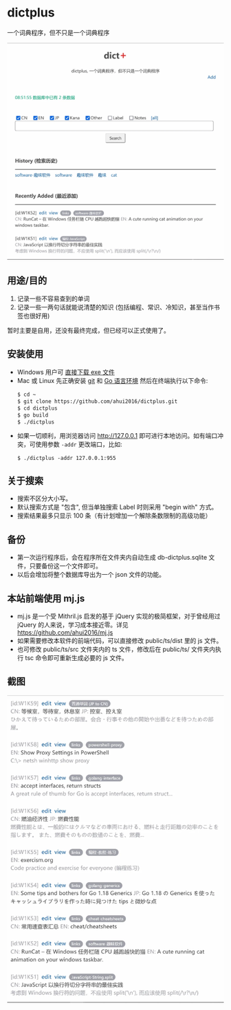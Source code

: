 # dictplus
一个词典程序，但不只是一个词典程序

![screenshot-01](public/screenshot-01.webp)

## 用途/目的

1. 记录一些不容易查到的单词
2. 记录一些一两句话就能说清楚的知识 (包括编程、常识、冷知识，甚至当作书签也很好用)

暂时主要是自用，还没有最终完成，但已经可以正式使用了。


## 安装使用

- Windows 用户可
[直接下载 exe 文件](https://github.com/ahui2016/dictplus/releases)
- Mac 或 Linux 先正确安装 [git](https://git-scm.com/downloads) 和 [Go 语言环境](https://golang.google.cn/doc/install) 然后在终端执行以下命令:
  ```
  $ cd ~
  $ git clone https://github.com/ahui2016/dictplus.git
  $ cd dictplus
  $ go build
  $ ./dictplus
  ```
- 如果一切顺利，用浏览器访问 http://127.0.0.1 即可进行本地访问。如有端口冲突，可使用参数 `-addr` 更改端口，比如:
  ```
  $ ./dictplus -addr 127.0.0.1:955
  ```


## 关于搜索

- 搜索不区分大小写。
- 默认搜索方式是 "包含", 但当单独搜索 Label 时则采用 "begin with" 方式。
- 搜索结果最多只显示 100 条（有计划增加一个解除条数限制的高级功能）


## 备份

- 第一次运行程序后，会在程序所在文件夹内自动生成 db-dictplus.sqlite 文件，只要备份这一个文件即可。
- 以后会增加将整个数据库导出为一个 json 文件的功能。


## 本站前端使用 mj.js

- mj.js 是一个受 Mithril.js 启发的基于 jQuery 实现的极简框架，对于曾经用过 jQuery 的人来说，学习成本接近零。详见 https://github.com/ahui2016/mj.js
- 如果需要修改本软件的前端代码，可以直接修改 public/ts/dist 里的 js 文件。
- 也可修改 public/ts/src 文件夹内的 ts 文件，修改后在 public/ts/ 文件夹内执行 tsc 命令即可重新生成必要的 js 文件。

## 截图

![screenshot-02](public/screenshot-02.webp)

